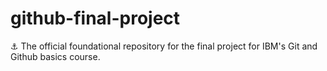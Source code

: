 # github-final-project
⚓ The official foundational repository for the final project for IBM's Git and Github basics course.
